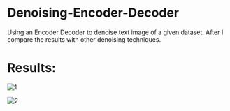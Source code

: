 # Denoising-Encoder-Decoder
 Using an Encoder Decoder to denoise text image of a given dataset. After I compare the results with other denoising techniques.

# Results:

![1](https://user-images.githubusercontent.com/33178694/121782183-418e9000-cba0-11eb-9cb0-4612803d28cd.png)

![2](https://user-images.githubusercontent.com/33178694/121782184-42272680-cba0-11eb-8205-768cb5a0c105.png)
